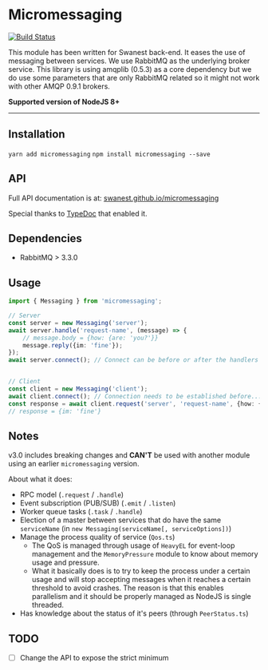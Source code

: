 # Micromessaging
[![Build Status](https://travis-ci.org/swanest/micromessaging.svg?branch=v3)](https://travis-ci.org/swanest/micromessaging)

This module has been written for Swanest back-end. It eases the use of messaging between services.
We use RabbitMQ as the underlying broker service.
This library is using amqplib (0.5.3) as a core dependency but we do use some parameters that are only RabbitMQ related so it might not work with other AMQP 0.9.1 brokers.

**Supported version of NodeJS 8+**

----------


## Installation

`yarn add micromessaging`
`npm install micromessaging --save`

## API

Full API documentation is at: [swanest.github.io/micromessaging](https://swanest.github.io/micromessaging)

Special thanks to [TypeDoc](http://typedoc.org/) that enabled it.

## Dependencies

*  RabbitMQ > 3.3.0

## Usage

```typescript
import { Messaging } from 'micromessaging';

// Server
const server = new Messaging('server');
await server.handle('request-name', (message) => {
    // message.body = {how: {are: 'you?'}}
    message.reply({im: 'fine'});
});
await server.connect(); // Connect can be before or after the handlers it doesnt matter.


// Client
const client = new Messaging('client');
await client.connect(); // Connection needs to be established before...
const response = await client.request('server', 'request-name', {how: {are: 'you?'}});
// response = {im: 'fine'}
```

## Notes

v3.0 includes breaking changes and **CAN'T** be used with another module using an earlier `micromessaging` version.

About what it does:
*  RPC model (`.request` / `.handle`)
*  Event subscription (PUB/SUB) (`.emit` / `.listen`)
*  Worker queue tasks (`.task` / `.handle`)
*  Election of a master between services that do have the same `serviceName` (in `new Messaging(serviceName[, serviceOptions])`)
*  Manage the process quality of service (`Qos.ts`)
   *  The QoS is managed through usage of `HeavyEL` for event-loop management and the `MemoryPressure` module to know about memory usage and pressure.
   *  What it basically does is to try to keep the process under a certain usage and will stop accepting messages when it reaches a certain threshold to avoid crashes. The reason is that this enables parallelism and it should be properly managed as NodeJS is single threaded.
*  Has knowledge about the status of it's peers (through `PeerStatus.ts`)

## TODO

- [ ] Change the API to expose the strict minimum
